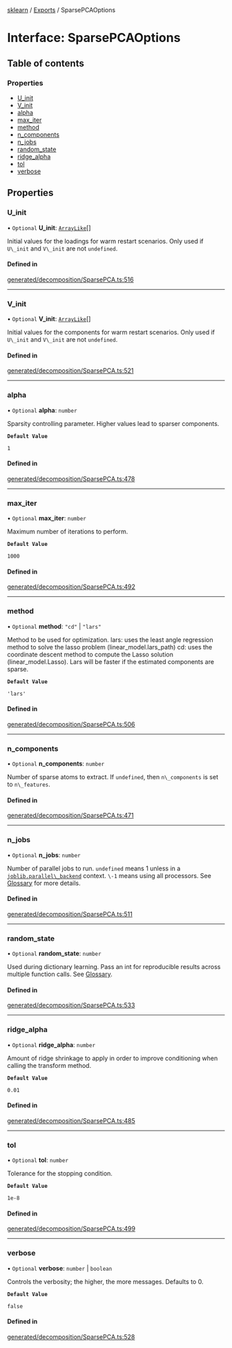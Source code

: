 [sklearn](../readme.md) / [Exports](../modules.md) / SparsePCAOptions

# Interface: SparsePCAOptions

## Table of contents

### Properties

- [U\_init](SparsePCAOptions.md#u_init)
- [V\_init](SparsePCAOptions.md#v_init)
- [alpha](SparsePCAOptions.md#alpha)
- [max\_iter](SparsePCAOptions.md#max_iter)
- [method](SparsePCAOptions.md#method)
- [n\_components](SparsePCAOptions.md#n_components)
- [n\_jobs](SparsePCAOptions.md#n_jobs)
- [random\_state](SparsePCAOptions.md#random_state)
- [ridge\_alpha](SparsePCAOptions.md#ridge_alpha)
- [tol](SparsePCAOptions.md#tol)
- [verbose](SparsePCAOptions.md#verbose)

## Properties

### U\_init

• `Optional` **U\_init**: [`ArrayLike`](../modules.md#arraylike)[]

Initial values for the loadings for warm restart scenarios. Only used if `U\_init` and `V\_init` are not `undefined`.

#### Defined in

[generated/decomposition/SparsePCA.ts:516](https://github.com/transitive-bullshit/scikit-learn-ts/blob/367336a/packages/sklearn/src/generated/decomposition/SparsePCA.ts#L516)

___

### V\_init

• `Optional` **V\_init**: [`ArrayLike`](../modules.md#arraylike)[]

Initial values for the components for warm restart scenarios. Only used if `U\_init` and `V\_init` are not `undefined`.

#### Defined in

[generated/decomposition/SparsePCA.ts:521](https://github.com/transitive-bullshit/scikit-learn-ts/blob/367336a/packages/sklearn/src/generated/decomposition/SparsePCA.ts#L521)

___

### alpha

• `Optional` **alpha**: `number`

Sparsity controlling parameter. Higher values lead to sparser components.

**`Default Value`**

`1`

#### Defined in

[generated/decomposition/SparsePCA.ts:478](https://github.com/transitive-bullshit/scikit-learn-ts/blob/367336a/packages/sklearn/src/generated/decomposition/SparsePCA.ts#L478)

___

### max\_iter

• `Optional` **max\_iter**: `number`

Maximum number of iterations to perform.

**`Default Value`**

`1000`

#### Defined in

[generated/decomposition/SparsePCA.ts:492](https://github.com/transitive-bullshit/scikit-learn-ts/blob/367336a/packages/sklearn/src/generated/decomposition/SparsePCA.ts#L492)

___

### method

• `Optional` **method**: ``"cd"`` \| ``"lars"``

Method to be used for optimization. lars: uses the least angle regression method to solve the lasso problem (linear\_model.lars\_path) cd: uses the coordinate descent method to compute the Lasso solution (linear\_model.Lasso). Lars will be faster if the estimated components are sparse.

**`Default Value`**

`'lars'`

#### Defined in

[generated/decomposition/SparsePCA.ts:506](https://github.com/transitive-bullshit/scikit-learn-ts/blob/367336a/packages/sklearn/src/generated/decomposition/SparsePCA.ts#L506)

___

### n\_components

• `Optional` **n\_components**: `number`

Number of sparse atoms to extract. If `undefined`, then `n\_components` is set to `n\_features`.

#### Defined in

[generated/decomposition/SparsePCA.ts:471](https://github.com/transitive-bullshit/scikit-learn-ts/blob/367336a/packages/sklearn/src/generated/decomposition/SparsePCA.ts#L471)

___

### n\_jobs

• `Optional` **n\_jobs**: `number`

Number of parallel jobs to run. `undefined` means 1 unless in a [`joblib.parallel\_backend`](https://joblib.readthedocs.io/en/latest/parallel.html#joblib.parallel_backend "(in joblib v1.3.0.dev0)") context. `\-1` means using all processors. See [Glossary](../../glossary.html#term-n_jobs) for more details.

#### Defined in

[generated/decomposition/SparsePCA.ts:511](https://github.com/transitive-bullshit/scikit-learn-ts/blob/367336a/packages/sklearn/src/generated/decomposition/SparsePCA.ts#L511)

___

### random\_state

• `Optional` **random\_state**: `number`

Used during dictionary learning. Pass an int for reproducible results across multiple function calls. See [Glossary](../../glossary.html#term-random_state).

#### Defined in

[generated/decomposition/SparsePCA.ts:533](https://github.com/transitive-bullshit/scikit-learn-ts/blob/367336a/packages/sklearn/src/generated/decomposition/SparsePCA.ts#L533)

___

### ridge\_alpha

• `Optional` **ridge\_alpha**: `number`

Amount of ridge shrinkage to apply in order to improve conditioning when calling the transform method.

**`Default Value`**

`0.01`

#### Defined in

[generated/decomposition/SparsePCA.ts:485](https://github.com/transitive-bullshit/scikit-learn-ts/blob/367336a/packages/sklearn/src/generated/decomposition/SparsePCA.ts#L485)

___

### tol

• `Optional` **tol**: `number`

Tolerance for the stopping condition.

**`Default Value`**

`1e-8`

#### Defined in

[generated/decomposition/SparsePCA.ts:499](https://github.com/transitive-bullshit/scikit-learn-ts/blob/367336a/packages/sklearn/src/generated/decomposition/SparsePCA.ts#L499)

___

### verbose

• `Optional` **verbose**: `number` \| `boolean`

Controls the verbosity; the higher, the more messages. Defaults to 0.

**`Default Value`**

`false`

#### Defined in

[generated/decomposition/SparsePCA.ts:528](https://github.com/transitive-bullshit/scikit-learn-ts/blob/367336a/packages/sklearn/src/generated/decomposition/SparsePCA.ts#L528)
